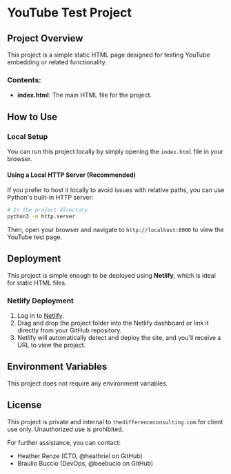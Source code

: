 
# YouTube Test Project

## Project Overview
This project is a simple static HTML page designed for testing YouTube embedding or related functionality.

### Contents:
- **index.html**: The main HTML file for the project.

## How to Use
### Local Setup
You can run this project locally by simply opening the `index.html` file in your browser.

#### Using a Local HTTP Server (Recommended)
If you prefer to host it locally to avoid issues with relative paths, you can use Python's built-in HTTP server:
```bash
# In the project directory
python3 -m http.server
```
Then, open your browser and navigate to `http://localhost:8000` to view the YouTube test page.

## Deployment
This project is simple enough to be deployed using **Netlify**, which is ideal for static HTML files.

### Netlify Deployment
1. Log in to [Netlify](https://www.netlify.com/).
2. Drag and drop the project folder into the Netlify dashboard or link it directly from your GitHub repository.
3. Netlify will automatically detect and deploy the site, and you'll receive a URL to view the project.

## Environment Variables
This project does not require any environment variables.

## License
This project is private and internal to `thedifferenceconsulting.com` for client use only. Unauthorized use is prohibited.

For further assistance, you can contact:
- Heather Renze (CTO, @heathriel on GitHub)
- Braulio Buccio (DevOps, @beebucio on GitHub)
